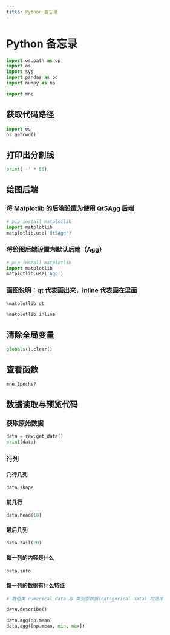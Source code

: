 ```yaml
---
title: Python 备忘录
---
```


# Python 备忘录

```python
import os.path as op
import os
import sys
import pandas as pd
import numpy as np

import mne
```

## 获取代码路径

```python
import os
os.getcwd()
```

## 打印出分割线

```python
print('-' * 50)
```

## 绘图后端

### 将 Matplotlib 的后端设置为使用 Qt5Agg 后端

```python
# pip install matplotlib
import matplotlib
matplotlib.use('Qt5Agg')
```

### 将绘图后端设置为默认后端（Agg）

```python
# pip install matplotlib
import matplotlib
matplotlib.use('Agg')
```

### 画图说明：qt 代表画出来，inline 代表画在里面

```python
%matplotlib qt

%matplotlib inline
```

## 清除全局变量

```python
globals().clear() 
```

## 查看函数

```python
mne.Epochs?
```

## 数据读取与预览代码

### 获取原始数据

```python
data = raw.get_data()
print(data)
```

### 行列

#### 几行几列

```python
data.shape
```

#### 前几行

```python
data.head(10)
```

#### 最后几列

```python
data.tail(20)
```

#### 每一列的内容是什么

```python
data.info
```

#### 每一列的数据有什么特征

```python
# 数值类 numerical data 与 类别型数据(categorical data) 均适用

data.describe()

data.agg(np.mean)
data.agg([np.mean, min, max])
```